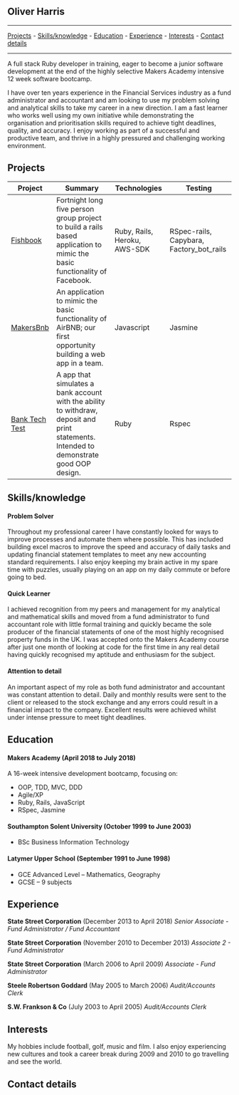 ## Oliver Harris

***
[Projects](#projects) - [Skills/knowledge](#skills) - [Education](#education) - [Experience](#experience) -  [Interests](#interests) - [Contact details](#contact)
***

A full stack Ruby developer in training, eager to become a junior software development at the end of the highly selective Makers Academy intensive 12 week software bootcamp.

I have over ten years experience in the Financial Services industry as a fund administrator and accountant and am looking to use my problem solving and analytical skills to take my career in a new direction.  I am a fast learner who works well using my own initiative while demonstrating the organisation and prioritisation skills required to achieve tight deadlines, quality, and accuracy.  I enjoy working as part of a successful and productive team, and thrive in a highly pressured and challenging working environment.

## <a name="projects">Projects</a>

| Project | Summary | Technologies | Testing |
|----------|----------|----------|----------|
| [Fishbook](https://github.com/revilo1882/acebook-rails-LAHWF) | Fortnight long five person group project to build a rails based application to mimic the basic functionality of Facebook. | Ruby, Rails, Heroku, AWS-SDK  | RSpec-rails, Capybara, Factory_bot_rails |
| [MakersBnb ](https://github.com/revilo1882/MakersBnb) | An application to mimic the basic functionality of AirBNB; our first opportunity building a web app in a team. | Javascript | Jasmine|
| [Bank Tech Test](https://github.com/revilo1882/bank_tech_test) | A app that simulates a bank account with the ability to withdraw, deposit and print statements. Intended to demonstrate good OOP design. | Ruby | Rspec  |

## <a name="skills">Skills/knowledge</a>

#### Problem Solver

Throughout my professional career I have constantly looked for ways to improve processes and automate them where possible.  This has included building excel macros to improve the speed and accuracy of daily tasks and updating financial statement templates to meet any new accounting standard requirements.  I also enjoy keeping my brain active in my spare time with puzzles, usually playing on an app on my daily commute or before going to bed.

#### Quick Learner

I achieved recognition from my peers and management for my analytical and mathematical skills and moved from a fund administrator to fund accountant role with little formal training and quickly became the sole producer of the financial statements of one of the most highly recognised property funds in the UK.  I was accepted onto the Makers Academy course after just one month of looking at code for the first time in any real detail having quickly recognised my aptitude and enthusiasm for the subject.

#### Attention to detail

An important aspect of my role as both fund administrator and accountant was constant attention to detail.  Daily and monthly results were sent to the client or released to the stock exchange and any errors could result in a financial impact to the company.  Excellent results were achieved whilst under intense pressure to meet tight deadlines.

## <a name="education">Education</a>

#### Makers Academy (April 2018 to July 2018)

A 16-week intensive development bootcamp, focusing on:

- OOP, TDD, MVC, DDD
- Agile/XP
- Ruby, Rails, JavaScript
- RSpec, Jasmine

#### Southampton Solent University (October 1999 to June 2003)

- BSc Business Information Technology

#### Latymer Upper School (September 1991 to June 1998)

- GCE Advanced Level – Mathematics, Geography
- GCSE – 9 subjects


## <a name="experience">Experience</a>

**State Street Corporation** (December 2013 to April 2018)
*Senior Associate - Fund Administrator / Fund Accountant*  

**State Street Corporation** (November 2010 to December 2013)
*Associate 2 - Fund Administrator*  

**State Street Corporation** (March 2006 to April 2009)
*Associate - Fund Administrator*  

**Steele Robertson Goddard** (May 2005 to March 2006)
*Audit/Accounts Clerk*  

**S.W. Frankson & Co** (July 2003 to April 2005)
*Audit/Accounts Clerk*

## <a name="interests">Interests</a>

My hobbies include football, golf, music and film.  I also enjoy experiencing new cultures and took a career break during 2009 and 2010 to go travelling and see the world.

## <a name="contact">Contact details</a>
